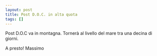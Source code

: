 ```yaml
---
layout: post
title: Post D.O.C. in alta quota
tags: []
---
```


Post D.O.C va in montagna. Tornerà al livello del mare tra una decina di giorni.

A presto!
Massimo
